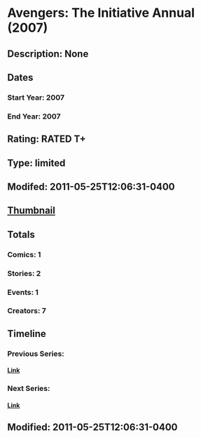 # Avengers: The Initiative Annual (2007)
## Description: None
## Dates
### Start Year: 2007
### End Year: 2007
## Rating: RATED T+
## Type: limited
## Modifed: 2011-05-25T12:06:31-0400
## [Thumbnail](http://i.annihil.us/u/prod/marvel/i/mg/c/40/4bc3907bf3a8c.jpg)
## Totals
### Comics: 1
### Stories: 2
### Events: 1
### Creators: 7
## Timeline
### Previous Series: 
#### [Link]()
### Next Series: 
#### [Link]()
## Modified: 2011-05-25T12:06:31-0400